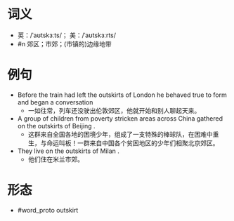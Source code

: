# 词义
- 英：/ˈaʊtskɜːts/； 美：/ˈaʊtskɜːrts/
- #n 郊区；市郊；(市镇的)边缘地带
# 例句
- Before the train had left the outskirts of London he behaved true to form and began a conversation
	- 一如往常，列车还没驶出伦敦郊区，他就开始和别人聊起天来。
- A group of children from poverty stricken areas across China gathered on the outskirts of Beijing .
	- 这群来自全国各地的困境少年，组成了一支特殊的棒球队，在困难中重生，与命运叫板！一群来自中国各个贫困地区的少年们相聚北京郊区。
- They live on the outskirts of Milan .
	- 他们住在米兰市郊。
# 形态
- #word_proto outskirt
